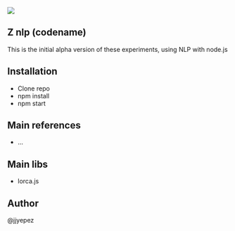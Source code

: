 ![](https://img.shields.io/badge/Version-0.0.1a-red)
## Z nlp (codename)
This is the initial alpha version of these experiments, using NLP with node.js

## Installation
- Clone repo
- npm install
- npm start

## Main references
- ...

## Main libs
- lorca.js

## Author
@jjyepez